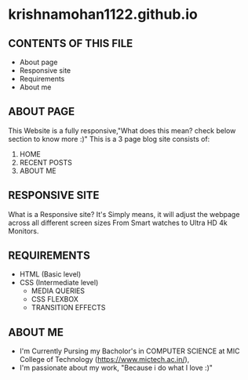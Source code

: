  # krishnamohan1122.github.io

 CONTENTS OF THIS FILE
 ---------------------
 
 * About page
 * Responsive site
 * Requirements
 * About me
 
 
 ABOUT PAGE
 ----------
 
 This Website is a fully responsive,"What does this mean? check below section to know more :)"
 This is a 3 page blog site consists of: 
  1. HOME
  2. RECENT POSTS
  3. ABOUT ME
 
 RESPONSIVE SITE
 ---------------
 
 What is a Responsive site? It's Simply means, it will adjust the webpage across all different screen sizes 
 From Smart watches to Ultra HD 4k Monitors.


 REQUIREMENTS
 ------------

 * HTML (Basic level)
 * CSS (Intermediate level)
     * MEDIA QUERIES 
     * CSS FLEXBOX
     * TRANSITION EFFECTS
     
     
 ABOUT ME
 --------

* I'm Currently Pursing my Bacholor's in COMPUTER SCIENCE at MIC College of Technology (https://www.mictech.ac.in/),
* I'm passionate about my work, "Because i do what I love :)"
